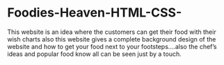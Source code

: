 # Foodies-Heaven-HTML-CSS-
This website is an idea where the customers can get their food with their wish  charts also this website gives a complete background design of the website and  how to get your food next to your footsteps….also the chef’s ideas and popular  food know all can be seen just by a touch.
